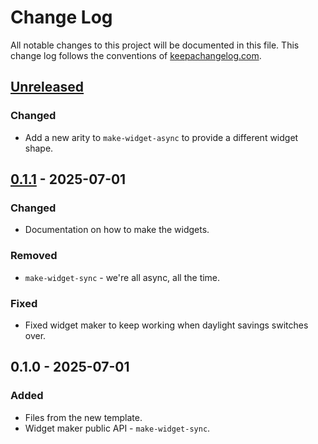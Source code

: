 # Change Log
All notable changes to this project will be documented in this file. This change log follows the conventions of [keepachangelog.com](http://keepachangelog.com/).

## [Unreleased]
### Changed
- Add a new arity to `make-widget-async` to provide a different widget shape.

## [0.1.1] - 2025-07-01
### Changed
- Documentation on how to make the widgets.

### Removed
- `make-widget-sync` - we're all async, all the time.

### Fixed
- Fixed widget maker to keep working when daylight savings switches over.

## 0.1.0 - 2025-07-01
### Added
- Files from the new template.
- Widget maker public API - `make-widget-sync`.

[Unreleased]: https://github.com/beatmap/beatmap/compare/0.1.1...HEAD
[0.1.1]: https://github.com/beatmap/beatmap/compare/0.1.0...0.1.1

